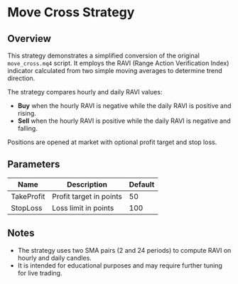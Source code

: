 # Move Cross Strategy

## Overview

This strategy demonstrates a simplified conversion of the original `move_cross.mq4` script. It employs the RAVI (Range Action Verification Index) indicator calculated from two simple moving averages to determine trend direction.

The strategy compares hourly and daily RAVI values:

- **Buy** when the hourly RAVI is negative while the daily RAVI is positive and rising.
- **Sell** when the hourly RAVI is positive while the daily RAVI is negative and falling.

Positions are opened at market with optional profit target and stop loss.

## Parameters

| Name       | Description                          | Default |
|------------|--------------------------------------|---------|
| TakeProfit | Profit target in points               | 50      |
| StopLoss   | Loss limit in points                  | 100     |

## Notes

- The strategy uses two SMA pairs (2 and 24 periods) to compute RAVI on hourly and daily candles.
- It is intended for educational purposes and may require further tuning for live trading.
